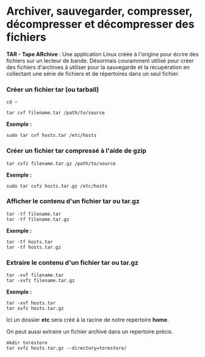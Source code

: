 # Archiver, sauvegarder, compresser, décompresser et décompresser des fichiers

**TAR - Tape ARchive** : Une application Linux créée à l'origine pour écrire des fichiers sur un lecteur de bande. Désormais couramment utilisé pour créer des fichiers d'archives à utiliser pour la sauvegarde et la récupération en collectant une série de fichiers et de répertoires dans un seul fichier.

### Créer un fichier tar (ou tarball)

```
cd ~
```

```
tar cvf filename.tar /path/to/source
```

**Exemple :** 

```
sudo tar cvf hosts.tar /etc/hosts 
```

### Créer un fichier tar compressé à l'aide de gzip

```
tar cvfz filename.tar.gz /path/to/source
```

**Exemple :** 

```
sudo tar cvfz hosts.tar.gz /etc/hosts
```

### Afficher le contenu d'un fichier tar ou tar.gz

```
tar -tf filename.tar
tar -tf filename.tar.gz
```

**Exemple :** 

```
tar -tf hosts.tar
tar -tf hosts.tar.gz
```

### Extraire le contenu d'un fichier tar ou tar.gz

```
tar -xvf filename.tar
tar -xvfz filename.tar.gz
```

**Exemple :** 

```
tar -xvf hosts.tar
tar xvfz hosts.tar.gz
```

Ici un dossier **etc** sera créé à la racine de notre repertoire **home**. <br>

On peut aussi extraire un fichier archivé dans un repertoire précis.

```
mkdir torestore
tar xvfz hosts.tar.gz --directory=torestore/
```